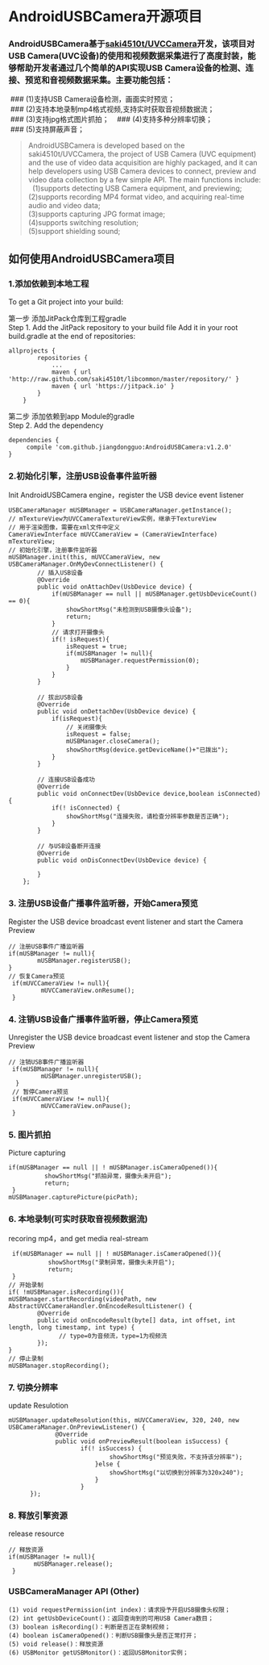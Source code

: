 # AndroidUSBCamera开源项目
### AndroidUSBCamera基于[saki4510t/UVCCamera](https://github.com/saki4510t/UVCCamera)开发，该项目对USB Camera(UVC设备)的使用和视频数据采集进行了高度封装，能够帮助开发者通过几个简单的API实现USB Camera设备的检测、连接、预览和音视频数据采集。主要功能包括：  

  ### (1)支持USB Camera设备检测，画面实时预览；  
  ### (2)支持本地录制mp4格式视频,支持实时获取音视频数据流；  
  ### (3)支持jpg格式图片抓拍；     
  ### (4)支持多种分辨率切换；  
  ### (5)支持屏蔽声音；  
  
> AndroidUSBCamera is developed based on the saki4510t/UVCCamera, the project of USB Camera (UVC equipment) and the use of video data acquisition are highly packaged, and it can help developers using USB Camera devices to connect, preview and video data collection by a few simple API. The main functions include:   
   (1)supports detecting USB Camera equipment, and previewing;  
   (2)supports recording MP4 format video, and acquiring real-time audio and video data;  
   (3)supports capturing JPG format image;  
   (4)supports switching resolution;  
   (5)support shielding sound;    

## 如何使用AndroidUSBCamera项目  
### 1.添加依赖到本地工程
  To get a Git project into your build:  
  
第一步 添加JitPack仓库到工程gradle  
Step 1. Add the JitPack repository to your build file
Add it in your root build.gradle at the end of repositories:
```	
allprojects {
		repositories {
			...
			maven { url 'http://raw.github.com/saki4510t/libcommon/master/repository/' }
			maven { url 'https://jitpack.io' }
		}
	}
```  

第二步 添加依赖到app Module的gradle   
Step 2. Add the dependency  

```
dependencies {
	 compile 'com.github.jiangdongguo:AndroidUSBCamera:v1.2.0'
} 
```  

### 2.初始化引擎，注册USB设备事件监听器  
  Init AndroidUSBCamera engine，register the USB device event listener  
  
```
USBCameraManager mUSBManager = USBCameraManager.getInstance();
// mTextureView为UVCCameraTextureView实例，继承于TextureView
// 用于渲染图像，需要在xml文件中定义
CameraViewInterface mUVCCameraView = (CameraViewInterface) mTextureView;
// 初始化引擎，注册事件监听器
mUSBManager.init(this, mUVCCameraView, new USBCameraManager.OnMyDevConnectListener() {
        // 插入USB设备
        @Override
        public void onAttachDev(UsbDevice device) {
            if(mUSBManager == null || mUSBManager.getUsbDeviceCount() == 0){
                showShortMsg("未检测到USB摄像头设备");
                return;
            }
            // 请求打开摄像头
            if(! isRequest){
                isRequest = true;
                if(mUSBManager != null){
                    mUSBManager.requestPermission(0);
                }
            }
        }

        // 拔出USB设备
        @Override
        public void onDettachDev(UsbDevice device) {
            if(isRequest){
                // 关闭摄像头
                isRequest = false;
                mUSBManager.closeCamera();
                showShortMsg(device.getDeviceName()+"已拨出");
            }
        }

        // 连接USB设备成功
        @Override
        public void onConnectDev(UsbDevice device,boolean isConnected) {
            if(! isConnected) {
                showShortMsg("连接失败，请检查分辨率参数是否正确");
            }
        }

        // 与USB设备断开连接
        @Override
        public void onDisConnectDev(UsbDevice device) {

        }
    };
```  

### 3. 注册USB设备广播事件监听器，开始Camera预览  
  Register the USB device broadcast event listener and start the Camera Preview
```
// 注册USB事件广播监听器
if(mUSBManager != null){
        mUSBManager.registerUSB();
}
// 恢复Camera预览
 if(mUVCCameraView != null){
         mUVCCameraView.onResume();
 }
```  

### 4. 注销USB设备广播事件监听器，停止Camera预览  
  Unregister the USB device broadcast event listener and stop the Camera Preview
```
// 注销USB事件广播监听器
 if(mUSBManager != null){
         mUSBManager.unregisterUSB();
  }
 // 暂停Camera预览
 if(mUVCCameraView != null){
         mUVCCameraView.onPause();
 }
```  

### 5. 图片抓拍
  Picture capturing
```
if(mUSBManager == null || ! mUSBManager.isCameraOpened()){
          showShortMsg("抓拍异常，摄像头未开启");
          return;
 }
mUSBManager.capturePicture(picPath);
```  

### 6. 本地录制(可实时获取音视频数据流)
   recoring mp4，and get media real-stream  
     
```
 if(mUSBManager == null || ! mUSBManager.isCameraOpened()){
           showShortMsg("录制异常，摄像头未开启");
           return;
 }
// 开始录制
if( !mUSBManager.isRecording()){
mUSBManager.startRecording(videoPath, new AbstractUVCCameraHandler.OnEncodeResultListener() {
        @Override
        public void onEncodeResult(byte[] data, int offset, int length, long timestamp, int type) {
              // type=0为音频流，type=1为视频流
        });
}
// 停止录制
mUSBManager.stopRecording();
```  

### 7. 切换分辨率
  update Resulotion  
    
```
mUSBManager.updateResolution(this, mUVCCameraView, 320, 240, new USBCameraManager.OnPreviewListener() {
             @Override
             public void onPreviewResult(boolean isSuccess) {
                    if(! isSuccess) {
                            showShortMsg("预览失败，不支持该分辨率");
                        }else {
                            showShortMsg("以切换到分辨率为320x240");
                        }
                    }
      });
```  

### 8. 释放引擎资源
  release resource  
    
```
// 释放资源
if(mUSBManager != null){
       mUSBManager.release();
 }
```  

### USBCameraManager  API (Other)
```
(1) void requestPermission(int index)：请求授予开启USB摄像头权限；
(2) int getUsbDeviceCount()：返回查询到的可用USB Camera数目；
(3) boolean isRecording()：判断是否正在录制视频；
(4) boolean isCameraOpened()：判断USB摄像头是否正常打开；
(5) void release()：释放资源
(6) USBMonitor getUSBMonitor()：返回USBMonitor实例；
```
